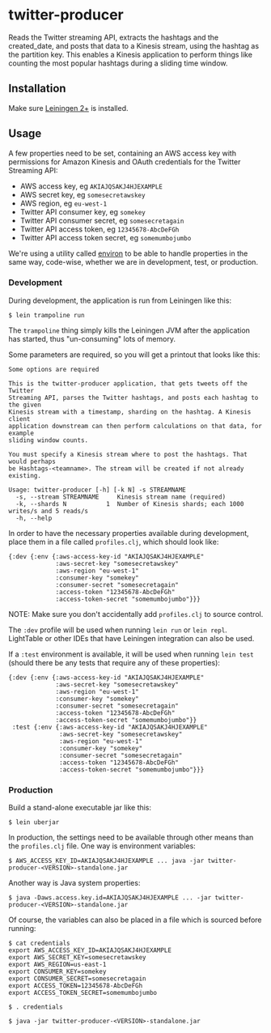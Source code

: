 # twitter-producer

Reads the Twitter streaming API, extracts the hashtags and the created_date,
and posts that data to a Kinesis stream, using the hashtag as the partition
key. This enables a Kinesis application to perform things like counting the
most popular hashtags during a sliding time window.

## Installation

Make sure [Leiningen 2+](http://leiningen.org/) is installed.

## Usage

A few properties need to be set, containing an AWS access key with permissions
for Amazon Kinesis and OAuth credentials for the Twitter Streaming API:

* AWS access key, eg `AKIAJQSAKJ4HJEXAMPLE`
* AWS secret key, eg `somesecretawskey`
* AWS region, eg `eu-west-1`
* Twitter API consumer key, eg `somekey`
* Twitter API consumer secret, eg `somesecretagain`
* Twitter API access token, eg `12345678-AbcDeFGh`
* Twitter API access token secret, eg `somemumbojumbo`

We're using a utility called [environ][1] to be able to handle properties in the
same way, code-wise, whether we are in development, test, or production.

[1]: https://github.com/weavejester/environ

### Development

During development, the application is run from Leiningen like this:

    $ lein trampoline run

The `trampoline` thing simply kills the Leiningen JVM after the application has
started, thus "un-consuming" lots of memory.

Some parameters are required, so you will get a printout that looks like this:

    Some options are required

    This is the twitter-producer application, that gets tweets off the Twitter
    Streaming API, parses the Twitter hashtags, and posts each hashtag to the given
    Kinesis stream with a timestamp, sharding on the hashtag. A Kinesis client
    application downstream can then perform calculations on that data, for example
    sliding window counts.

    You must specify a Kinesis stream where to post the hashtags. That would perhaps
    be Hashtags-<teamname>. The stream will be created if not already existing.

    Usage: twitter-producer [-h] [-k N] -s STREAMNAME
      -s, --stream STREAMNAME     Kinesis stream name (required)
      -k, --shards N           1  Number of Kinesis shards; each 1000 writes/s and 5 reads/s
      -h, --help

In order to have the necessary properties available during development, place
them in a file called `profiles.clj`, which should look like:

    {:dev {:env {:aws-access-key-id "AKIAJQSAKJ4HJEXAMPLE"
                 :aws-secret-key "somesecretawskey"
                 :aws-region "eu-west-1"
                 :consumer-key "somekey"
                 :consumer-secret "somesecretagain"
                 :access-token "12345678-AbcDeFGh"
                 :access-token-secret "somemumbojumbo"}}}

NOTE: Make sure you don't accidentally add `profiles.clj` to source control.

The `:dev` profile will be used when running `lein run` or `lein repl`.
LightTable or other IDEs that have Leiningen integration can also be used.

If a `:test` environment is available, it will be used when running `lein test`
(should there be any tests that require any of these properties):

    {:dev {:env {:aws-access-key-id "AKIAJQSAKJ4HJEXAMPLE"
                 :aws-secret-key "somesecretawskey"
                 :aws-region "eu-west-1"
                 :consumer-key "somekey"
                 :consumer-secret "somesecretagain"
                 :access-token "12345678-AbcDeFGh"
                 :access-token-secret "somemumbojumbo"}}
     :test {:env {:aws-access-key-id "AKIAJQSAKJ4HJEXAMPLE"
                  :aws-secret-key "somesecretawskey"
                  :aws-region "eu-west-1"
                  :consumer-key "somekey"
                  :consumer-secret "somesecretagain"
                  :access-token "12345678-AbcDeFGh"
                  :access-token-secret "somemumbojumbo"}}}

### Production

Build a stand-alone executable jar like this:

    $ lein uberjar

In production, the settings need to be available through other means than the
`profiles.clj` file. One way is environment variables:

    $ AWS_ACCESS_KEY_ID=AKIAJQSAKJ4HJEXAMPLE ... java -jar twitter-producer-<VERSION>-standalone.jar

Another way is Java system properties:

    $ java -Daws.access.key.id=AKIAJQSAKJ4HJEXAMPLE ... -jar twitter-producer-<VERSION>-standalone.jar

Of course, the variables can also be placed in a file which is sourced before
running:

    $ cat credentials
    export AWS_ACCESS_KEY_ID=AKIAJQSAKJ4HJEXAMPLE
    export AWS_SECRET_KEY=somesecretawskey
    export AWS_REGION=us-east-1
    export CONSUMER_KEY=somekey
    export CONSUMER_SECRET=somesecretagain
    export ACCESS_TOKEN=12345678-AbcDeFGh
    export ACCESS_TOKEN_SECRET=somemumbojumbo

    $ . credentials

    $ java -jar twitter-producer-<VERSION>-standalone.jar
